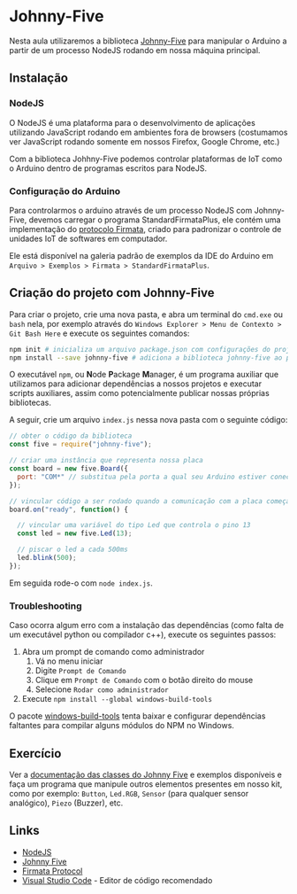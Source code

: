 # Johnny-Five

Nesta aula utilizaremos a biblioteca [Johnny-Five](http://johnny-five.io/) para manipular o Arduino a partir de um processo NodeJS rodando em nossa máquina principal.

## Instalação

### NodeJS

O NodeJS é uma plataforma para o desenvolvimento de aplicações utilizando JavaScript rodando em ambientes fora de browsers (costumamos ver JavaScript rodando somente em nossos Firefox, Google Chrome, etc.)

Com a biblioteca Johhny-Five podemos controlar plataformas de IoT como o Arduino dentro de programas escritos para NodeJS.

### Configuração do Arduino

Para controlarmos o arduino através de um processo NodeJS com Johnny-Five, devemos carregar o programa StandardFirmataPlus, ele contém uma implementação do [protocolo Firmata](https://github.com/firmata/protocol), criado para padronizar o controle de unidades IoT de softwares em computador.

Ele está disponível na galeria padrão de exemplos da IDE do Arduino em `Arquivo > Exemplos > Firmata > StandardFirmataPlus`.

## Criação do projeto com Johnny-Five

Para criar o projeto, crie uma nova pasta, e abra um terminal do `cmd.exe` ou `bash` nela, por exemplo através do `Windows Explorer > Menu de Contexto > Git Bash Here` e execute os seguintes comandos:

```bash
npm init # inicializa um arquivo package.json com configurações do projeto, como nome do projeto, autor, etc.
npm install --save johnny-five # adiciona a biblioteca johnny-five ao projeto
```
O executável `npm`, ou **N**ode **P**ackage **M**anager, é um programa auxiliar que utilizamos para adicionar dependências a nossos projetos e executar scripts auxiliares, assim como potencialmente publicar nossas próprias bibliotecas.

A seguir, crie um arquivo `index.js` nessa nova pasta com o seguinte código:

```javascript
// obter o código da biblioteca
const five = require("johnny-five");

// criar uma instância que representa nossa placa
const board = new five.Board({
  port: "COM*" // substitua pela porta a qual seu Arduino estiver conectado
});

// vincular código a ser rodado quando a comunicação com a placa começar
board.on("ready", function() {

  // vincular uma variável do tipo Led que controla o pino 13
  const led = new five.Led(13);

  // piscar o led a cada 500ms
  led.blink(500);
});
```

Em seguida rode-o com `node index.js`.

### Troubleshooting
Caso ocorra algum erro com a instalação das dependências (como falta de um executável python ou compilador c++), execute os seguintes passos:

1. Abra um prompt de comando como administrador
	1. Vá no menu iniciar
	2. Digite `Prompt de Comando`
	3. Clique em `Prompt de Comando` com o botão direito do mouse
	4. Selecione `Rodar como administrador`
2. Execute `npm install --global windows-build-tools`

O pacote [windows-build-tools](https://github.com/felixrieseberg/windows-build-tools) tenta baixar e configurar dependências faltantes para compilar alguns módulos do NPM no Windows.

## Exercício

Ver a [documentação das classes do Johnny Five](http://johnny-five.io/api/) e exemplos disponíveis e faça um programa que manipule outros elementos presentes em nosso kit, como por exemplo: `Button`, `Led.RGB`, `Sensor` (para qualquer sensor analógico), `Piezo` (Buzzer), etc.

## Links

- [NodeJS](http://nodejs.org/)
- [Johnny Five](http://johnny-five.io/)
- [Firmata Protocol](https://github.com/firmata/protocol)
- [Visual Studio Code](https://code.visualstudio.com/) - Editor de código recomendado
